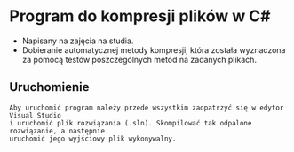# Program do kompresji plików w C#
* Napisany na zajęcia na studia.
* Dobieranie automatycznej metody kompresji, która została wyznaczona za pomocą testów poszczególnych metod na zadanych plikach.
## Uruchomienie
    Aby uruchomić program należy przede wszystkim zaopatrzyć się w edytor Visual Studio
    i uruchomić plik rozwiązania (.sln). Skompilować tak odpalone rozwiązanie, a następnie
    uruchomić jego wyjściowy plik wykonywalny.
